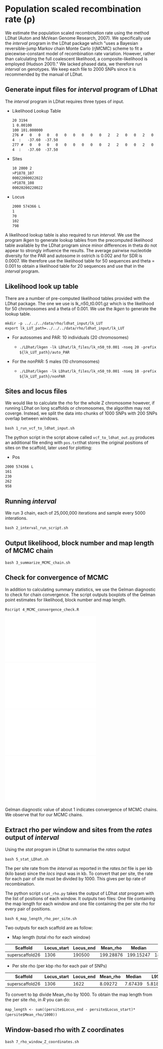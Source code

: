 # Population scaled recombination rate (ρ)

We estimate the population scaled recombination rate using the method LDhat (Auton and McVean Genome Research, 2007). We specifically use the *interval* program in the LDhat package which
"uses a Bayesian reversible-jump Markov chain Monte Carlo (rjMCMC) scheme to fit a piecewise-constant model of recombination rate variation. However,
rather than calculating the full coalescent likelihood, a composite-likelihood is employed (Hudson 2001)." We lacked phased data, we therefore run *interval* on genotypes. We keep each 
file to 2000 SNPs since it is recommended by the manual of LDhat.

## Generate input files for *interval* program of LDhat
The *interval* program in LDhat requires three types of input. 

- Likelihood Lookup Table

    ```
    20 3194
    1 0.00100
    100 101.000000
    276 #   0   0   0   0   0   0   0   0   0   2   2   0   0   2   0   4  :   -37.60  -37.50
    277 #   0   0   0   0   0   0   0   0   0   2   2   0   0   2   0   4  :   -37.60  -37.50
    ```

- Sites

      10 2000 2
      >P1878_107
      00022000022022
      >P1878_108
      00020200220022

- Locus

    ```
    2000 574366 L
    1
    70
    102
    798
    ```

A likelihood lookup table is also required to run *interval*. We use the program *lkgen* to generate lookup tables from the precomputed
likelihood table available by the LDhat program since minor differences in theta do not appear to strongly influence 
the results. The average pairwise nucleotide diversity for the PAR and autosome in ostrich is 0.002 and for SDR is 0.0007.
We therefore use the likelihood table for 50 sequences and theta = 0.001 to obtain a likelihood table for 20 sequences
and use that in the *interval* program.

## Likelihood look up table
There are a number of pre-computed likelihood tables provided with the LDhat package. The one we use is lk_n50_t0.001.gz which 
is the likelihood for 50 chromosomes and a theta of 0.001. We use the *lkgen* to generate the lookup table. 

```
mkdir -p ../../../data/rho/ldhat_input/lk_LUT
export lk_LUT_path=../../../data/rho/ldhat_input/lk_LUT
```

- For autosomes and PAR: 10 individuals (20 chromosomes)

    - `./LDhat/lkgen -lk LDhat/lk_files/lk_n50_t0.001 -nseq 20 -prefix ${lk_LUT_path}/auto_PAR`

- For the nonPAR: 5 males (10 chromosomes)

    - `./LDhat/lkgen -lk LDhat/lk_files/lk_n50_t0.001 -nseq 10 -prefix ${lk_LUT_path}/nonPAR`

## Sites and locus files 

We would like to calculate the rho for the whole Z chromosome however, if running LDhat on long 
scaffolds or chromosomes, the algorithm may not coverge. Instead, we split the data into chunks 
of 1000 SNPs with 200 SNPs overlap between windows. 

`bash 1_run_vcf_to_ldhat_input.sh`

The python script in the script above called `vcf_to_ldhat_out.py` produces an additional file ending with `pos.txt`that stores
the original positions of sites on the scaffold, later used for plotting:

- Pos

```
2000 574366 L
161
230
262
958
```

## Running *interval*

We run 3 chain, each of 25,000,000 iterations and sample every 5000 interations.

`bash 2_interval_run_script.sh`

## Output likelihood, block number and map length of MCMC chain
`bash 3_summarize_MCMC_chain.sh`

## Check for convergence of MCMC 

In addition to calculating summary statistics, we use the Gelman diagnostic to check for chain convergence.
The script outputs boxplots of the Gelman point estimates for likelihood, block number and map length.

`Rscript 4_MCMC_convergence_check.R`

![Chr4 Gelman diagnostic](../../../data/rho/ldhat_mcmc/chr4_gelman.pdf) <br>
![Chr5 Gelman diagnostic](../../../data/rho/ldhat_mcmc/chr5_gelman.pdf) <br>
![PAR Gelman diagnostic](../../../data/rho/ldhat_mcmc/par_gelman.pdf) <br>
![nonPAR Gelman diagnostic](../../../data/rho/ldhat_mcmc/nonpar_gelman.pdf) <br>

Gelman diagnostic value of about 1 indicates convergence of MCMC chains. We observe that for our MCMC chains.

## Extract rho per window and sites from the *rates* output of *interval*

Using the *stat* program in LDhat to summarise the *rates* output

`bash 5_stat_LDhat.sh`

The per site rate from the *interval* as reported in the *rates.txt* file is per kb (kilo base)
since the *locs* input was in kb. To convert that per site, the rate for each pair of site must 
be divided by 1000. This gives per bp rate of recombination. 

The python script `stat_rho.py` takes the output of LDhat *stat* program with the list of 
positions of each window. It outputs two files: One file containing the map length for each window
and one file containing the per site rho for every pair of positions.

`bash 6_map_length_rho_per_site.sh`

Two outputs for each scaffold are as follow:

- Map length (total rho for each window)

| Scaffold | Locus_start | Locus_end | Mean_rho | Median | L95 | U95 |
| -------- | ----------- | --------- | -------- | ------ | --- | --- |
| superscaffold26 | 1306 | 190500 | 199.28876 | 199.15247 | 189.58553 | 210.24434 |

- Per site rho (per kbp rho for each pair of SNPs)

| Scaffold | Locus_start | Locus_end | Mean_rho | Median | L95 | U95 |
| -------- | ----------- | --------- | -------- | ------ | --- | --- |
| superscaffold26 | 1306 | 1622 | 8.09272 | 7.67439 | 5.81891 | 13.38059 |

To convert to bp divide Mean_rho by 1000. To obtain the map length from the per site rho, in *R* you can do:

`map_length <- sum((persite$Locus_end - persite$Locus_start)*(persite$Mean_rho/1000))`

## Window-based rho with Z coordinates

`bash 7_rho_window_Z_coordinates.sh`










